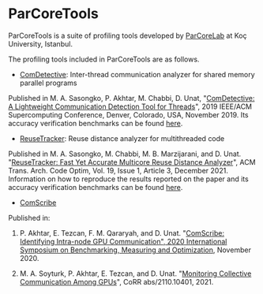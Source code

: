 # ParCoreTools

ParCoreTools is a suite of profiling tools developed by [ParCoreLab](https://parcorelab.ku.edu.tr/) at Koç University, Istanbul.

The profiling tools included in ParCoreTools are as follows.

- [ComDetective](docs/ComDetective.md): Inter-thread communication analyzer for shared memory parallel programs 

Published in M. A. Sasongko, P. Akhtar, M. Chabbi, D. Unat, "[ComDetective: A Lightweight Communication Detection Tool for Threads](https://dl.acm.org/doi/10.1145/3295500.3356214)", 2019 IEEE/ACM Supercomputing Conference, Denver, Colorado, USA, November 2019.
Its accuracy verification benchmarks can be found [here](https://github.com/ParCoreLab/accuracy-verification-microbenchmarks).

- [ReuseTracker](docs/ReuseTracker.md): Reuse distance analyzer for multithreaded code

Published in M. A. Sasongko, M. Chabbi, M. B. Marzijarani, and D. Unat. "[ReuseTracker: Fast Yet Accurate Multicore Reuse Distance Analyzer](https://dl.acm.org/doi/10.1145/3484199)", ACM Trans. Arch. Code Optim, Vol. 19, Issue 1, Article 3, December 2021.
Information on how to reproduce the results reported on the paper and its accuracy verification benchmarks can be found [here](https://github.com/ParCoreLab/ReuseTracker).

- [ComScribe](https://github.com/ParCoreLab/ComScribe/)

Published in: 

1. P. Akhtar, E. Tezcan, F. M. Qararyah, and D. Unat. "[ComScribe: Identifying Intra-node GPU Communication", 2020 International Symposium on Benchmarking, Measuring and Optimization](https://link.springer.com/chapter/10.1007/978-3-030-71058-3_10), November 2020.

2. M. A. Soyturk, P. Akhtar, E. Tezcan, and D. Unat. "[Monitoring Collective Communication Among GPUs](https://arxiv.org/abs/2110.10401)", CoRR abs/2110.10401, 2021.
